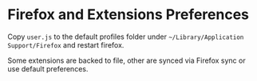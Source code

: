 # Firefox and Extensions Preferences

Copy `user.js` to the default profiles folder under `~/Library/Application Support/Firefox` and restart firefox.

Some extensions are backed to file, other are synced via Firefox sync or use default preferences.

